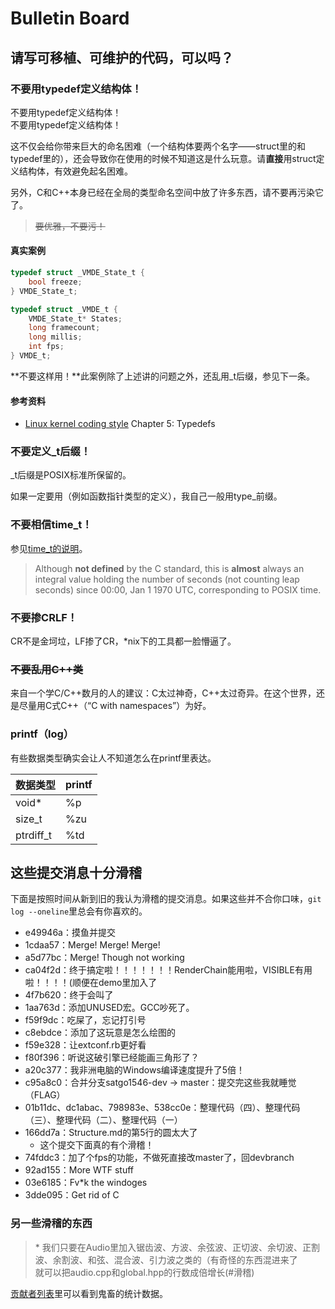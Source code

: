 Bulletin Board
==============

请写可移植、可维护的代码，可以吗？
----------------------------------

### 不要用typedef定义结构体！

不要用typedef定义结构体！<br>
不要用typedef定义结构体！

这不仅会给你带来巨大的命名困难（一个结构体要两个名字——struct里的和typedef里的），还会导致你在使用的时候不知道这是什么玩意。请**直接**用struct定义结构体，有效避免起名困难。

另外，C和C++本身已经在全局的类型命名空间中放了许多东西，请不要再污染它了。

> ~~要优雅，不要污！~~

#### 真实案例

```c
typedef struct _VMDE_State_t {
	bool freeze;
} VMDE_State_t;

typedef struct _VMDE_t {
	VMDE_State_t* States;
	long framecount;
	long millis;
	int fps;
} VMDE_t;
```

**不要这样用！**此案例除了上述讲的问题之外，还乱用_t后缀，参见下一条。

#### 参考资料

 + [Linux kernel coding style] Chapter 5: Typedefs

### 不要定义_t后缀！

_t后缀是POSIX标准所保留的。

如果一定要用（例如函数指针类型的定义），我自己一般用type_前缀。

### 不要相信time_t！

参见[time_t的说明](http://en.cppreference.com/w/c/chrono/time_t)。

> Although **not defined** by the C standard, this is **almost** always an integral value holding the number of seconds (not counting leap seconds) since 00:00, Jan 1 1970 UTC, corresponding to POSIX time.

[Linux kernel coding style]: https://www.kernel.org/doc/Documentation/CodingStyle

### 不要掺CRLF！

CR不是金坷垃，LF掺了CR，*nix下的工具都一脸懵逼了。

### ~~不要乱用C++类~~

来自一个学C/C++数月的人的建议：C太过神奇，C++太过奇异。在这个世界，还是尽量用C式C++（“C with namespaces”）为好。

### printf（log）

有些数据类型确实会让人不知道怎么在printf里表达。

| 数据类型 | printf |
| -------- | ------ |
| void* | %p |
| size_t | %zu |
| ptrdiff_t | %td |

这些提交消息十分滑稽
--------------------

下面是按照时间从新到旧的我认为滑稽的提交消息。如果这些并不合你口味，`git log --oneline`里总会有你喜欢的。

 - e49946a：摸鱼并提交
 - 1cdaa57：Merge! Merge! Merge!
 - a5d77bc：Merge! Though not working
 - ca04f2d：终于搞定啦！！！！！！！RenderChain能用啦，VISIBLE有用啦！！！！(顺便在demo里加入了
 - 4f7b620：终于会叫了
 - 1aa763d：添加UNUSED宏。GCC吵死了。
 - f59f9dc：吃屎了，忘记打引号
 - c8ebdce：添加了这玩意是怎么绘图的
 - f59e328：让extconf.rb更好看
 - f80f396：听说这破引擎已经能画三角形了？
 - a20c377：我非洲电脑的Windows编译速度提升了5倍！
 - c95a8c0：合并分支satgo1546-dev → master：提交完这些我就睡觉（FLAG）
 - 01b11dc、dc1abac、798983e、538cc0e：整理代码（四）、整理代码（三）、整理代码（二）、整理代码（一）
 - 166dd7a：Structure.md的第5行的圆太大了
     - 这个提交下面真的有个滑稽！
 - 74fddc3：加了个fps的功能，不做死直接改master了，回devbranch
 - 92ad155：More WTF stuff
 - 03e6185：Fv*k the windoges
 - 3dde095：Get rid of C

### 另一些滑稽的东西

> \* 我们只要在Audio里加入锯齿波、方波、余弦波、正切波、余切波、正割波、余割波、和弦、混合波、引力波之类的（有奇怪的东西混进来了<br />
> 就可以把audio.cpp和global.hpp的行数成倍增长(#滑稽)

[贡献者列表](https://github.com/IcebergOS/VM-76/graphs/contributors)里可以看到鬼畜的统计数据。

